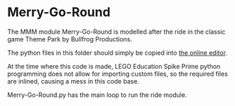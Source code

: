 # Merry-Go-Round

The MMM module Merry-Go-Round is modelled after the ride in the classic game Theme Park by Bullfrog Productions.

The python files in this folder should simply be copied into [the online editor](https://spike.legoeducation.com/).

At the time where this code is made, LEGO Education Spike Prime python programming does not allow for importing custom files, so the required files are inlined, causing a mess in this code base.

Merry-Go-Round.py has the main loop to run the ride module.